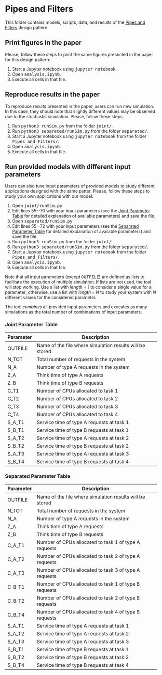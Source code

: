# Pipes and Filters

This folder contains models, scripts, data, and results of the [Pipes and Filters](https://learn.microsoft.com/en-us/azure/architecture/patterns/pipes-and-filters) design pattern.


## Print figures in the paper
Please, follow these steps to print the same figures presented in the paper for this design pattern:
1. Start a Jupyter notebook using <tt>jupyter notebook</tt>.
2. Open <tt>analysis.ipynb</tt>.
3. Execute all cells in that file.


## Reproduce results in the paper
To reproduce results presented in the paper, users can run new simulation. In this case, they should note that slightly different values may be observed due to the stochastic simulation. Please, follow these steps:
1. Run <tt>python3 runSim.py</tt> from the folder <tt>joint/</tt>.
2. Run <tt>python3 separated/runSim.py</tt> from the folder <tt>separated/</tt>.
3. Start a Jupyter notebook using <tt>jupyter notebook</tt> from the folder <tt>Pipes\_and\_Filters/</tt>.
4. Open <tt>analysis.ipynb</tt>.
5. Execute all cells in that file.


## Run provided models with different input parameters
Users can also tune input parameters of provided models to study different applications designed with the same patter.
Please, follow these steps to study your own applications with our model:
1. Open <tt>joint/runSim.py</tt>
2. Edit lines 55--70 with your input parameters (see the [Joint Parameter Table](#joint-parameter-table) for detailed explanation of available parameters) and save the file.
3. Open <tt>separated/runSim.py</tt>
4. Edit lines 55--72 with your input parameters (see the [Separated Parameter Table](#separated-parameter-table) for detailed explanation of available parameters) and save the file.
5. Run <tt>python3 runSim.py</tt> from the folder <tt>joint/</tt>.
6. Run <tt>python3 separated/runSim.py</tt> from the folder <tt>separated/</tt>.
7. Start a Jupyter notebook using <tt>jupyter notebook</tt> from the folder <tt>Pipes\_and\_Filters/</tt>.
8. Open <tt>analysis.ipynb</tt>.
9. Execute all cells in that file.

Note that all input parameters (except <tt>OUTFILE</tt>) are defined as lists to facilitate the execution of multiple simulation. If lists are not used, the tool will stop working. Use a list with *length = 1* to consider a single value for a parameter; otherwise, use a list with *length = N* to study your system with *N* different values for the considered parameter. 

The tool *combines* all provided input parameters and executes as many simulations as the total number of combinations of input parameters.


### Joint Parameter Table

| Parameter | Description |
| --- | --- |
| OUTFILE | Name of the file where simulation results will be stored |
| N\_TOT | Total number of requests in the system |
| N\_A | Number of type A requests in the system |
| Z\_A | Think time of type A requests |
| Z\_B | Think time of type B requests |
| C\_T1 | Number of CPUs allocated to task 1 |
| C\_T2 | Number of CPUs allocated to task 2 |
| C\_T3 | Number of CPUs allocated to task 3 |
| C\_T4 | Number of CPUs allocated to task 4 |
| S\_A\_T1 | Service time of type A requests at task 1 |
| S\_B\_T1 | Service time of type B requests at task 1 |
| S\_A\_T2 | Service time of type A requests at task 2 |
| S\_B\_T2 | Service time of type B requests at task 2 |
| S\_A\_T3 | Service time of type A requests at task 3 |
| S\_B\_T4 | Service time of type B requests at task 4 |


### Separated Parameter Table

| Parameter | Description |
| --- | --- |
| OUTFILE | Name of the file where simulation results will be stored |
| N\_TOT | Total number of requests in the system |
| N\_A | Number of type A requests in the system |
| Z\_A | Think time of type A requests |
| Z\_B | Think time of type B requests |
| C\_A\_T1 | Number of CPUs allocated to task 1 of type A requests |
| C\_A\_T2 | Number of CPUs allocated to task 2 of type A requests |
| C\_A\_T3 | Number of CPUs allocated to task 3 of type A requests |
| C\_B\_T1 | Number of CPUs allocated to task 1 of type B requests |
| C\_B\_T2 | Number of CPUs allocated to task 2 of type B requests |
| C\_B\_T4 | Number of CPUs allocated to task 4 of type B requests |
| S\_A\_T1 | Service time of type A requests at task 1 |
| S\_A\_T2 | Service time of type A requests at task 2 |
| S\_A\_T3 | Service time of type A requests at task 3 |
| S\_B\_T1 | Service time of type B requests at task 1 |
| S\_B\_T2 | Service time of type B requests at task 2 |
| S\_B\_T4 | Service time of type B requests at task 4 |
